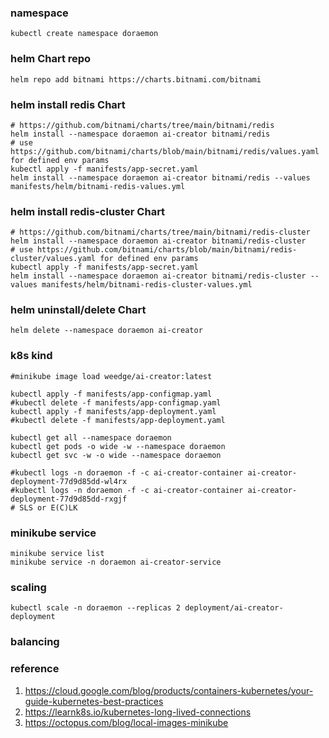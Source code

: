 ### namespace
```shell
kubectl create namespace doraemon
```

### helm Chart repo
```shell
helm repo add bitnami https://charts.bitnami.com/bitnami
```

### helm install redis Chart
```shell
# https://github.com/bitnami/charts/tree/main/bitnami/redis
helm install --namespace doraemon ai-creator bitnami/redis
# use https://github.com/bitnami/charts/blob/main/bitnami/redis/values.yaml for defined env params
kubectl apply -f manifests/app-secret.yaml
helm install --namespace doraemon ai-creator bitnami/redis --values manifests/helm/bitnami-redis-values.yml
```

### helm install redis-cluster Chart
```shell
# https://github.com/bitnami/charts/tree/main/bitnami/redis-cluster
helm install --namespace doraemon ai-creator bitnami/redis-cluster
# use https://github.com/bitnami/charts/blob/main/bitnami/redis-cluster/values.yaml for defined env params 
kubectl apply -f manifests/app-secret.yaml
helm install --namespace doraemon ai-creator bitnami/redis-cluster --values manifests/helm/bitnami-redis-cluster-values.yml
```

### helm uninstall/delete Chart
```shell
helm delete --namespace doraemon ai-creator
```

### k8s kind
```shell
#minikube image load weedge/ai-creator:latest  

kubectl apply -f manifests/app-configmap.yaml 
#kubectl delete -f manifests/app-configmap.yaml 
kubectl apply -f manifests/app-deployment.yaml
#kubectl delete -f manifests/app-deployment.yaml

kubectl get all --namespace doraemon
kubectl get pods -o wide -w --namespace doraemon
kubectl get svc -w -o wide --namespace doraemon

#kubectl logs -n doraemon -f -c ai-creator-container ai-creator-deployment-77d9d85dd-wl4rx
#kubectl logs -n doraemon -f -c ai-creator-container ai-creator-deployment-77d9d85dd-rxgjf
# SLS or E(C)LK
```


### minikube service
```shell
minikube service list
minikube service -n doraemon ai-creator-service
```

### scaling
```
kubectl scale -n doraemon --replicas 2 deployment/ai-creator-deployment
```


### balancing

### reference
1. https://cloud.google.com/blog/products/containers-kubernetes/your-guide-kubernetes-best-practices
2. https://learnk8s.io/kubernetes-long-lived-connections
3. https://octopus.com/blog/local-images-minikube